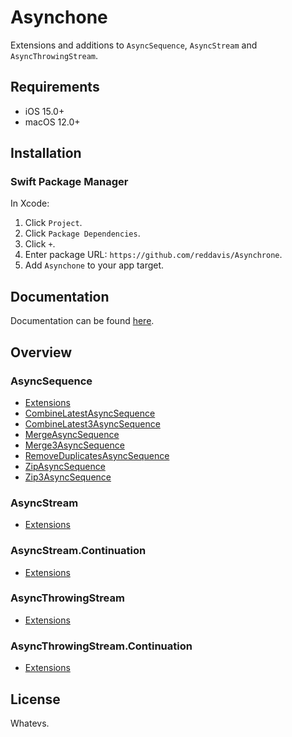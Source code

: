# Asynchone

Extensions and additions to `AsyncSequence`, `AsyncStream` and `AsyncThrowingStream`.

## Requirements

- iOS 15.0+
- macOS 12.0+

## Installation

### Swift Package Manager

In Xcode:

1. Click `Project`.
2. Click `Package Dependencies`.
3. Click `+`.
4. Enter package URL: `https://github.com/reddavis/Asynchrone`.
5. Add `Asynchone` to your app target.

## Documentation

Documentation can be found [here](https://distracted-austin-575f34.netlify.app).

## Overview

### AsyncSequence

- [Extensions](https://distracted-austin-575f34.netlify.app/extensions/asyncsequence)
- [CombineLatestAsyncSequence](https://distracted-austin-575f34.netlify.app/structs/combinelatestasyncsequence)
- [CombineLatest3AsyncSequence](https://distracted-austin-575f34.netlify.app/structs/combinelatest3asyncsequence)
- [MergeAsyncSequence](https://distracted-austin-575f34.netlify.app/structs/mergeasyncsequence)
- [Merge3AsyncSequence](https://distracted-austin-575f34.netlify.app/structs/merge3asyncsequence)
- [RemoveDuplicatesAsyncSequence](https://distracted-austin-575f34.netlify.app/structs/removeduplicatesasyncsequence)
- [ZipAsyncSequence](https://distracted-austin-575f34.netlify.app/structs/zipasyncsequence)
- [Zip3AsyncSequence](https://distracted-austin-575f34.netlify.app/structs/zip3asyncsequence)

### AsyncStream

- [Extensions](https://distracted-austin-575f34.netlify.app/extensions/asyncstream)

### AsyncStream.Continuation

- [Extensions](https://distracted-austin-575f34.netlify.app/extensions/asyncstream/continuation)

### AsyncThrowingStream

- [Extensions](https://distracted-austin-575f34.netlify.app/extensions/asyncthrowingstream)

### AsyncThrowingStream.Continuation

- [Extensions](https://distracted-austin-575f34.netlify.app/extensions/asyncthrowingstream/continuation)

## License

Whatevs.
